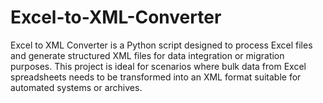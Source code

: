 # Excel-to-XML-Converter
Excel to XML Converter is a Python script designed to process Excel files and generate structured XML files for data integration or migration purposes. This project is ideal for scenarios where bulk data from Excel spreadsheets needs to be transformed into an XML format suitable for automated systems or archives.
